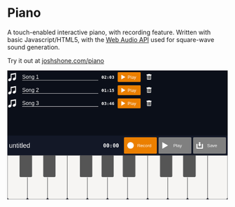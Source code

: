 # Piano

A touch-enabled interactive piano, with recording feature. Written with basic Javascript/HTML5, with the [Web Audio API](https://developer.mozilla.org/en-US/docs/Web/API/Web_Audio_API) used for square-wave sound generation.

Try it out at [joshshone.com/piano](https://joshshone.com/piano/)

![](screenshot.png)
